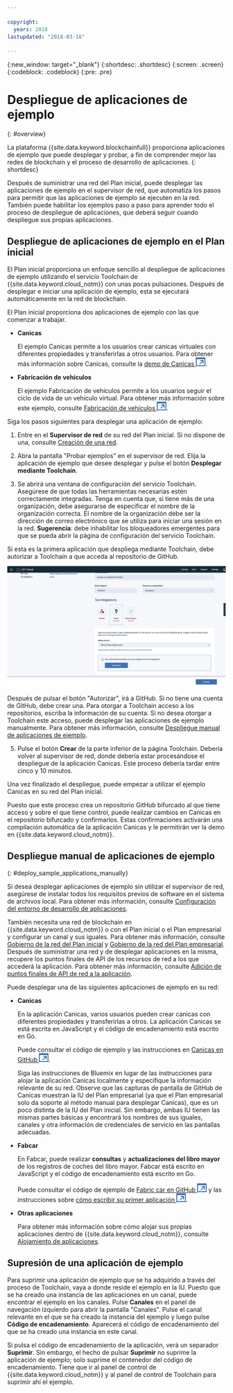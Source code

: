 ```yaml
---

copyright:
  years: 2018
lastupdated: "2018-03-16"

---
```


{:new_window: target="_blank"}
{:shortdesc: .shortdesc}
{:screen: .screen}
{:codeblock: .codeblock}
{:pre: .pre}

# Despliegue de aplicaciones de ejemplo
{: #overview}

La plataforma {{site.data.keyword.blockchainfull}} proporciona aplicaciones de ejemplo que puede desplegar y probar, a fin de comprender mejor las redes de blockchain y el proceso de desarrollo de aplicaciones.
{: shortdesc}

Después de suministrar una red del Plan inicial, puede desplegar las aplicaciones de ejemplo en el supervisor de red, que automatiza los pasos para permitir que las aplicaciones de ejemplo se ejecuten en la red. También puede habilitar los ejemplos paso a paso para aprender todo el proceso de despliegue de aplicaciones, que deberá seguir cuando despliegue sus propias aplicaciones.

## Despliegue de aplicaciones de ejemplo en el Plan inicial

El Plan inicial proporciona un enfoque sencillo al despliegue de aplicaciones de ejemplo utilizando el servicio Toolchain de {{site.data.keyword.cloud_notm}} con unas pocas pulsaciones. Después de desplegar e iniciar una aplicación de ejemplo, esta se ejecutará automáticamente en la red de blockchain.

El Plan inicial proporciona dos aplicaciones de ejemplo con las que comenzar a trabajar.

* **Canicas**

  El ejemplo Canicas permite a los usuarios crear canicas virtuales con diferentes propiedades y transferirlas a otros usuarios. Para obtener más información sobre Canicas, consulte la [demo de Canicas ![Icono de enlace externo](../images/external_link.svg "Icono de enlace externo")](https://github.com/IBM-Blockchain/marbles).

<!--
* **Perishable Goods**

  The Perishable Goods sample enables users to deploy legal contracts that purchase goods in a supply chain based on delivery and temperature readings. For more information about this sample, see [Perishable Goods ![External link icon](../images/external_link.svg "External link icon")](https://github.com/clauseHQ/demo-clause-ibm-perishable-goods).

-->

* **Fabricación de vehículos**

  El ejemplo Fabricación de vehículos permite a los usuarios seguir el ciclo de vida de un vehículo virtual. Para obtener más información sobre este ejemplo, consulte [Fabricación de vehículos ![Icono de enlace externo](../images/external_link.svg "Icono de enlace externo")](https://github.com/IBM-Blockchain/vehicle-manufacture).

Siga los pasos siguientes para desplegar una aplicación de ejemplo:

1. Entre en el **Supervisor de red** de su red del Plan inicial. Si no dispone de una, consulte [Creación de una red](../get_start_starter_plan.html#creating-a-network).

2. Abra la pantalla "Probar ejemplos" en el supervisor de red. Elija la aplicación de ejemplo que desee desplegar y pulse el botón **Desplegar mediante Toolchain**.
<!--
    ![sampleappflow0](../images/sampleappflow0.png)
-->
3. Se abrirá una ventana de configuración del servicio Toolchain. Asegúrese de que todas las herramientas necesarias estén correctamente integradas. Tenga en cuenta que, si tiene más de una organización, debe asegurarse de especificar el nombre de la organización correcta. El nombre de la organización debe ser la dirección de correo electrónico que se utiliza para iniciar una sesión en la red.
    **Sugerencia**: debe inhabilitar los bloqueadores emergentes para que se pueda abrir la página de configuración del servicio Toolchain.
<!--
    ![sampleappflow1](../images/sampleappflow1.png)
-->
  Si esta es la primera aplicación que despliega mediante Toolchain, debe autorizar a Toolchain a que acceda al repositorio de GitHub.

  ![sampleappflow2](../images/sampleappflow2.png)

  Después de pulsar el botón "Autorizar", irá a GitHub. Si no tiene una cuenta de GitHub, debe crear una. Para otorgar a Toolchain acceso a los repositorios, escriba la información de su cuenta. Si no desea otorgar a Toolchain este acceso, puede desplegar las aplicaciones de ejemplo manualmente. Para obtener más información, consulte [Despliegue manual de aplicaciones de ejemplo](#deploy_sample_applications_manually).

5. Pulse el botón **Crear** de la parte inferior de la página Toolchain. Debería volver al supervisor de red, donde debería estar procesándose el despliegue de la aplicación Canicas. Este proceso debería tardar entre cinco y 10 minutos.
<!--
    ![sampleappflow3](../images/sampleappflow3.png)
-->
Una vez finalizado el despliegue, puede empezar a utilizar el ejemplo Canicas en su red del Plan inicial.

Puesto que este proceso crea un repositorio GitHub bifurcado al que tiene acceso y sobre el que tiene control, puede realizar cambios en Canicas en el repositorio bifurcado y confirmarlos. Estas confirmaciones activarán una compilación automática de la aplicación Canicas y le permitirán ver la demo en {{site.data.keyword.cloud_notm}}.

## Despliegue manual de aplicaciones de ejemplo
{: #deploy_sample_applications_manually}

Si desea desplegar aplicaciones de ejemplo sin utilizar el supervisor de red, asegúrese de instalar todos los requisitos previos de software en el sistema de archivos local. Para obtener más información, consulte [Configuración del entorno de desarrollo de aplicaciones](../v10_application.html#setting-up-application-development-environment).

También necesita una red de blockchain en {{site.data.keyword.cloud_notm}} o con el Plan inicial o el Plan empresarial y configurar un canal y sus iguales. Para obtener más información, consulte [Gobierno de la red del Plan inicial](../get_start_starter_plan.html) y [Gobierno de la red del Plan empresarial](../get_start.html). Después de suministrar una red y de desplegar aplicaciones en la misma, recupere los puntos finales de API de los recursos de red a los que accederá la aplicación. Para obtener más información, consulte [Adición de puntos finales de API de red a la aplicación](../v10_application.html#adding-network-api-endpoints-to-your-application).

Puede desplegar una de las siguientes aplicaciones de ejemplo en su red:

- **Canicas**

  En la aplicación Canicas, varios usuarios pueden crear canicas con diferentes propiedades y transferirlas a otros. La aplicación Canicas se está escrita en JavaScript y el código de encadenamiento está escrito en Go.

  Puede consultar el código de ejemplo y las instrucciones en [Canicas en GitHub ![Icono de enlace externo](../images/external_link.svg "Icono de enlace externo")](https://github.com/IBM-Blockchain/marbles).

  Siga las instrucciones de Bluemix en lugar de las instrucciones para alojar la aplicación Canicas localmente y especifique la información relevante de su red. Observe que las capturas de pantalla de GitHub de Canicas muestran la IU del Plan empresarial (ya que el Plan empresarial solo da soporte al método manual para desplegar Canicas), que es un poco distinta de la IU del Plan inicial. Sin embargo, ambas IU tienen las mismas partes básicas y encontrará los nombres de sus iguales, canales y otra información de credenciales de servicio en las pantallas adecuadas.

- **Fabcar**

  En Fabcar, puede realizar **consultas** y **actualizaciones del libro mayor** de los registros de coches del libro mayor. Fabcar está escrito en JavaScript y el código de encadenamiento está escrito en Go.

  Puede consultar el código de ejemplo de [Fabric car en GitHub ![Icono de enlace externo](../images/external_link.svg "Icono de enlace externo")](https://github.com/hyperledger/fabric-samples/tree/release/fabcar) y las instrucciones sobre [cómo escribir su primer aplicación ![Icono de enlace externo](../images/external_link.svg "Icono de enlace externo")](http://hyperledger-fabric.readthedocs.io/en/latest/write_first_app.html).

- **Otras aplicaciones**

  Para obtener más información sobre cómo alojar sus propias aplicaciones dentro de {{site.data.keyword.cloud_notm}}, consulte [Alojamiento de aplicaciones](../v10_application.html#hosting-applications).

## Supresión de una aplicación de ejemplo

Para suprimir una aplicación de ejemplo que se ha adquirido a través del proceso de Toolchain, vaya a donde reside el ejemplo en la IU. Puesto que se ha creado una instancia de las aplicaciones en un canal, puede encontrar el ejemplo en los canales. Pulse **Canales** en el panel de navegación izquierdo para abrir la pantalla "Canales". Pulse el canal relevante en el que se ha creado la instancia del ejemplo y luego pulse **Código de encadenamiento**. Aparecerá el código de encadenamiento del que se ha creado una instancia en este canal.

Si pulsa el código de encadenamiento de la aplicación, verá un separador **Suprimir**. Sin embargo, el hecho de pulsar **Suprimir** no suprime la aplicación de ejemplo; solo suprime el contenedor del código de encadenamiento.  Tiene que ir al panel de control de {{site.data.keyword.cloud_notm}} y al panel de control de Toolchain para suprimir ahí el ejemplo.

